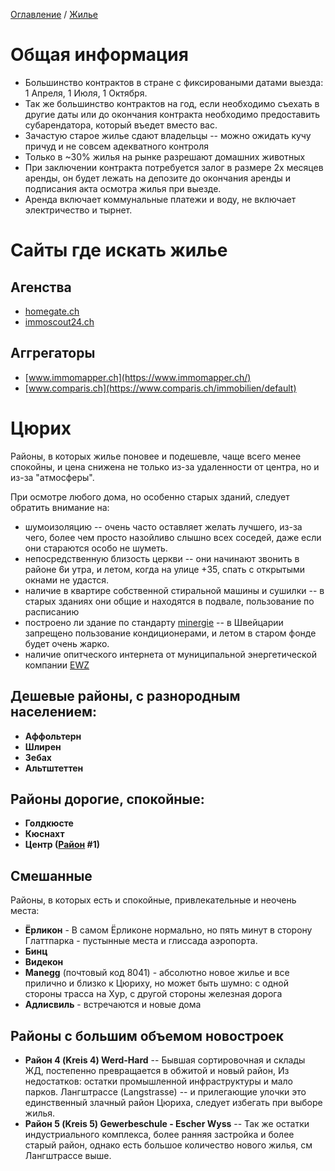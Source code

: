 [Оглавление](/faq/) / [Жилье](/faq/docs/Жилье.html)

# Общая информация
* Большинство контрактов в стране с фиксироваными датами выезда: 1 Апреля, 1 Июля, 1 Октября. 
* Так же большинство контрактов на год, если необходимо съехать в другие даты или до окончания контракта необходимо предоставить субарендатора, который въедет вместо вас.
* Зачастую старое жилье сдают владельцы -- можно ожидать кучу причуд и не совсем адекватного контроля
* Только в ~30% жилья на рынке разрешают домашних животных
* При заключении контракта потребуется залог в размере 2х месяцев аренды, он будет лежать на депозите до окончания аренды и подписания акта осмотра жилья при выезде.
* Аренда включает коммунальные платежи и воду, не включает электричество и тырнет.

# Сайты где искать жилье
## Агенства 
* [homegate.ch](http://homegate.ch)
* [immoscout24.ch](http://immoscout24.ch)
## Аггрегаторы
* [www.immomapper.ch](https://www.immomapper.ch/)
* [www.comparis.ch](https://www.comparis.ch/immobilien/default)


# Цюрих

Районы, в которых жилье поновее и подешевле, чаще всего менее спокойны, и цена снижена не только из-за удаленности от центра, но и из-за "атмосферы".

При осмотре любого дома, но особенно старых зданий, следует обратить внимание на:
* шумоизоляцию -- очень часто оставляет желать лучшего, из-за чего, более чем просто назойливо слышно всех соседей, даже если они стараются особо не шуметь.
* непосредственную близость церкви -- они начинают звонить в районе 6и утра, и летом, когда на улице +35, спать с открытыми окнами не удастся.
* наличие в квартире собственной стиральной машины и сушилки -- в старых зданиях они общие и находятся в подвале, пользование по расписанию
* построено ли здание по стандарту [minergie](https://www.minergie.ch/) -- в Швейцарии запрещено пользование кондиционерами, и летом в старом фонде будет очень жарко.
* наличие опитческого интернета от муниципальной энергетической компании [EWZ](https://zuerinet.ch/availability-check)

## Дешевые районы, с разнородным населением: 
* **Аффольтерн**
* **Шлирен**
* **Зебах**
* **Альтштеттен**

## Районы дорогие, спокойные: 
* **Голдкюсте**
* **Кюснахт**
* **Центр ([Район](https://en.wikipedia.org/wiki/Subdivisions_of_Z%C3%BCrich) #1)**


## Смешанные
Районы, в которых есть и спокойные, привлекательные и неочень места: 
* **Ёрликон** - В самом Ёрликоне нормально, но пять минут в сторону Глаттпарка - пустынные места и глиссада аэропорта.
* **Бинц**
* **Видекон**
* **Manegg** (почтовый код 8041) - абсолютно новое жилье и все прилично и близко к Цюриху, но может быть шумно: с одной стороны трасса на Хур, с другой стороны железная дорога
* **Адлисвиль** - встречаются и новые дома

## Районы с большим объемом новостроек
* **Район 4 (Kreis 4) Werd-Hard** -- Бывшая сортировочная и склады ЖД, постепенно превращается в обжитой и новый район, Из недостатков: остатки промышленной инфраструктуры и мало парков. Лангштрассе (Langstrasse) -- и прилегающие улочки это единственный злачный район Цюриха, следует избегать при выборе жилья.
* **Район 5 (Kreis 5) Gewerbeschule - Escher Wyss** -- Так же остатки индустриального комплекса, более ранняя застройка и более старый район, однако есть большое количество нового жилья, см Лангштрассе выше.
